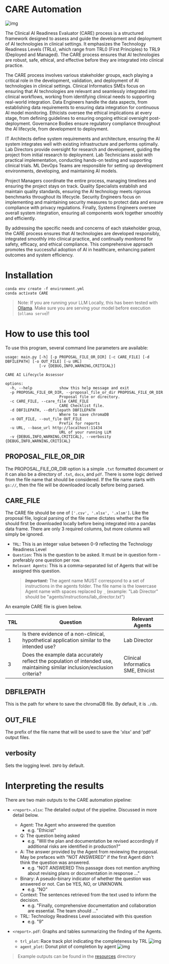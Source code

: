 # CARE Automation

![img](resources/Pipeline.png)

The Clinical AI Readiness Evaluator (CARE) process is a structured framework designed to assess and guide the 
development and deployment of AI technologies in clinical settings. It emphasizes the Technology Readiness Levels 
(TRLs), which range from TRL0 (First Principles) to TRL9 (Deployed and Managed). The CARE process ensures that AI 
technologies are robust, safe, ethical, and effective before they are integrated into clinical practice.

The CARE process involves various stakeholder groups, each playing a critical role in the development, validation, and 
deployment of AI technologies in clinical settings. Clinical Informatics SMEs focus on ensuring that AI technologies are 
relevant and seamlessly integrated into clinical workflows, working from identifying clinical needs to supporting 
real-world integration. Data Engineers handle the data aspects, from establishing data requirements to ensuring data 
integration for continuous AI model monitoring. Ethicists oversee the ethical implications at every stage, from defining 
guidelines to ensuring ongoing ethical oversight post-deployment. Governance Bodies ensure regulatory compliance 
throughout the AI lifecycle, from development to deployment.

IT Architects define system requirements and architecture, ensuring the AI system integrates well with existing 
infrastructure and performs optimally. Lab Directors provide oversight for research and development, guiding the project 
from initial research to deployment. Lab Technicians assist with practical implementation, conducting hands-on testing 
and supporting clinical trials. ML DevOps Teams are responsible for setting up development environments, developing, and 
maintaining AI models.

Project Managers coordinate the entire process, managing timelines and ensuring the project stays on track. Quality 
Specialists establish and maintain quality standards, ensuring the AI technology meets rigorous benchmarks throughout 
its lifecycle. Security Engineers focus on implementing and maintaining security measures to protect data and ensure 
compliance with privacy regulations. Finally, Systems Engineers oversee overall system integration, ensuring all 
components work together smoothly and efficiently.

By addressing the specific needs and concerns of each stakeholder group, the CARE process ensures that AI technologies 
are developed responsibly, integrated smoothly into clinical practice, and continually monitored for safety, efficacy, 
and ethical compliance. This comprehensive approach promotes the successful adoption of AI in healthcare, enhancing 
patient outcomes and system efficiency.

# Installation
```shell
conda env create -f environment.yml 
conda activate CARE
```
> Note: If you are running your LLM Locally, this has been tested with [Ollama](https://ollama.com/download). 
Make sure you are serving your model before execution (`ollama serve`)!

# How to use this tool
To use this program, several command line parameters are available:
```shell
usage: main.py [-h] [-p PROPOSAL_FILE_OR_DIR] [-c CARE_FILE] [-d DBFILEPATH] [-o OUT_FILE] [-u URL]
               [-v {DEBUG,INFO,WARNING,CRITICAL}]

CARE AI Lifecycle Assessor

options:
  -h, --help            show this help message and exit
  -p PROPOSAL_FILE_OR_DIR, --proposal_file_or_dir PROPOSAL_FILE_OR_DIR
                        Proposal file or directory.
  -c CARE_FILE, --care_file CARE_FILE
                        CARE Checklist file.
  -d DBFILEPATH, --dbfilepath DBFILEPATH
                        Where to save chromaDB
  -o OUT_FILE, --out_file OUT_FILE
                        Prefix for reports
  -u URL, --base_url http://localhost:11434
                        URL of your running LLM
  -v {DEBUG,INFO,WARNING,CRITICAL}, --verbosity {DEBUG,INFO,WARNING,CRITICAL}
```

## PROPOSAL_FILE_OR_DIR
The PROPOSAL_FILE_OR_DIR option is a simple `.txt` formatted document or it can also be a directory of `.txt`, `docx`, and `pdf`. 
There is some logic derived from the file name that should 
be considered.  If the file name starts with `gs://`, then the file will be downloaded locally before being parsed.

## CARE_FILE
The CARE file should be one of `['.csv', '.xlsx', '.xlsm']`. Like the proposal file, logical parsing of the file 
name dictates whether the file should first be downloaded locally before being integrated into a pandas data frame. 
There are only 3 required columns, but more columns will simply be ignored.
* `TRL`: This is an integer value between 0-9 reflecting the Technology Readiness Level
* `Question`: This is the question to be asked.  It must be in question form - preferably one question per row.
* `Relevant Agents`: This is a comma-separated list of Agents that will be assigned this question.
    > __*Important:*__ The agent name MUST correspond to a set of instructions in the agents folder. The file name is 
  > the 
  > lowercase Agent name with spaces replaced by `_` (example: "Lab Director" should be 
  > "agents/instructions/lab_director.txt") 

An example CARE file is given below.

| TRL	 | Question	                                                                                                                   |Relevant Agents|
|------|-----------------------------------------------------------------------------------------------------------------------------|---------------|
| 1    | Is there evidence of a non-clinical, hypothetical application similar to the intended use?                                  | Lab Director|
| 3    | Does the example data accurately reflect the population of intended use, maintaining similar inclusion/exclusion criteria?  |Clinical Informatics SME, Ethicist|

## DBFILEPATH
This is the path for where to save the chromaDB file. By default, it is `./db`.

## OUT_FILE
The prefix of the file name that will be used to save the 'xlsx' and 'pdf' output files.

## verbosity
Sets the logging level.  `INFO` by default.

# Interpreting the results
There are two main outputs to the CARE automation pipeline: 
* `<report>.xlsx`: The detailed output of the pipeline. Discussed in more detail below.
  * Agent: The Agent who answered the question 
    * e.g. "Ethicist"
  * Q: The question being asked
    * e.g. "Will the plan and documentation be revised accordingly if additional risks are identified in production?"
  * A: The answer provided by the Agent from reviewing the proposal. May be prefaces with "NOT ANSWERED" if 
    the first Agent didn't think the question was answered.
    * e.g. "NOT ANSWERED This passage does not mention anything about revising plans or documentation in response ..." 
  * Binary: A pseudo-binary indicator of whether the question was answered or not. Can be YES, NO, or UNKNOWN.
    * e.g. "NO"
  * Context: The sentences retrieved from the text used to inform the decision. 
    * e.g. "Finally, comprehensive documentation and collaboration are essential. The team should ..."
  * TRL: Technology Readiness Level associated with this question
    * e.g. "9"

* `<report>.pdf`: Graphs and tables summarizing the finding of the Agents.
  * `trl_plot`: Race track plot indicating the completeness by TRL
  ![img](resources/trl_plot.png)
  * `agent_plot`: Donut plot of completion by agent 
  ![img](resources/agent_plot.png)

> Example outputs can be found in the [resources](resources) directory


